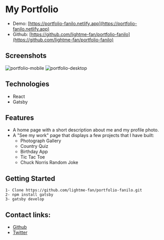 # My Portfolio

- Demo: [https://portfolio-fanilo.netlify.app](https://portfolio-fanilo.netlify.app)
- Github: [https://github.com/lightme-fan/portfolio-fanilo](https://github.com/lightme-fan/portfolio-fanilo)

## Screenshots
![portfolio-mobile](https://user-images.githubusercontent.com/60210180/144412821-997bc409-b200-4eda-a5a5-bd0b31bc3a72.png)
![portfolio-desktop](https://user-images.githubusercontent.com/60210180/144412848-6b8f6db6-6d8c-40fc-a1eb-e40574fde17c.png)

## Technologies
- React
- Gatsby

## Features
- A home page with a short description about me and my profile photo.
- A "See my work" page that displays a few projects that I have built:
    - Photograph Gallery
    - Country Quiz
    - Birthday App
    - Tic Tac Toe
    - Chuck Norris Random Joke

## Getting Started

    1- Clone https://github.com/lightme-fan/portfolio-fanilo.git
    2- npm install gatsby
    3- gatsby develop

## Contact links:
   - [Github](https://github.com/lightme-fan)
   - [Twitter](https://twitter.com/FAndriamarohaja)
